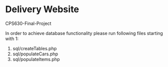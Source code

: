 # Delivery Website 
CPS630-Final-Project

In order to achieve database functionality please run following files starting with 1:
  1. sql/createTables.php
  2. sql/populateCars.php
  3. sql/populateItems.php
